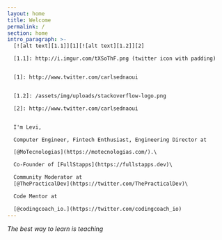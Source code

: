 ```yaml
---
layout: home
title: Welcome
permalink: /
section: home
intro_paragraph: >-
  [![alt text][1.1]][1][![alt text][1.2]][2]

  [1.1]: http://i.imgur.com/tXSoThF.png (twitter icon with padding)


  [1]: http://www.twitter.com/carlsednaoui


  [1.2]: /assets/img/uploads/stackoverflow-logo.png

  [2]: http://www.twitter.com/carlsednaoui


  I'm Levi, 

  Computer Engineer, Fintech Enthusiast, Engineering Director at 

  [@MoTecnologias](https://motecnologias.com/).\

  Co-Founder of [FullStapps](https://fullstapps.dev)\

  Community Moderator at
  [@ThePracticalDev](https://twitter.com/ThePracticalDev)\

  Code Mentor at 

  [@codingcoach_io.](https://twitter.com/codingcoach_io)
---
```

_The best way to learn is teaching_ 

<a href="https://stackoverflow.com/"><i class="fa fa-stack-overflow"> </i></a>
